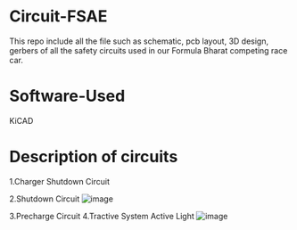 # Circuit-FSAE

This repo include all the file such as schematic, pcb layout, 3D design, gerbers of all the safety circuits used in our Formula Bharat competing race car.

# Software-Used

KiCAD

# Description of circuits

1.Charger Shutdown Circuit


2.Shutdown Circuit
![image](https://github.com/user-attachments/assets/2dcc3516-e6fa-4757-bba2-781267c70c35)


3.Precharge Circuit
4.Tractive System Active Light
![image](https://github.com/user-attachments/assets/ccd27963-4b66-4aea-9e39-cc28b939b99e)



